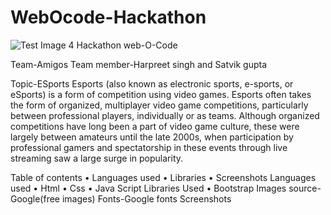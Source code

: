 # WebOcode-Hackathon
![Test Image 4](https://imgflip.com/gif/5eoz4d) 
Hackathon web-O-Code

Team-Amigos
Team member-Harpreet singh and Satvik gupta

Topic-ESports
Esports (also known as electronic sports, e-sports, or eSports) is a form of competition using video games. Esports often takes the form of organized, multiplayer video game competitions, particularly between professional players, individually or as teams. Although organized competitions have long been a part of video game culture, these were largely between amateurs until the late 2000s, when participation by professional gamers and spectatorship in these events through live streaming saw a large surge in popularity.

Table of contents
•	Languages used
•	Libraries
•	Screenshots
Languages used
•	Html
•	Css
•	Java Script
Libraries Used
•	Bootstrap
Images source-Google(free images)
Fonts-Google fonts
Screenshots
        
           
     
